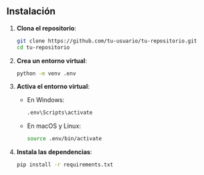 ## Instalación

1. **Clona el repositorio**:
    ```sh
    git clone https://github.com/tu-usuario/tu-repositorio.git
    cd tu-repositorio
    ```

2. **Crea un entorno virtual**:
    ```sh
    python -m venv .env
    ```

3. **Activa el entorno virtual**:
    - En Windows:
        ```sh
        .env\Scripts\activate
        ```
    - En macOS y Linux:
        ```sh
        source .env/bin/activate
        ```

4. **Instala las dependencias**:
    ```sh
    pip install -r requirements.txt
    ```
